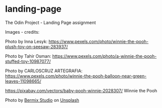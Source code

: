 # landing-page

The Odin Project - Landing Page assignment

Images - credits:

Photo by Inna Lesyk: https://www.pexels.com/photo/winnie-the-pooh-plush-toy-on-seesaw-283937/

Photo by Tahir Osman: https://www.pexels.com/photo/a-winnie-the-pooh-stuffed-toy-10987077/

Photo by CARLOSCRUZ ARTEGRAFIA: https://www.pexels.com/photo/winnie-the-pooh-balloon-near-green-leaves-11098665/

https://pixabay.com/vectors/baby-pooh-winnie-2028307/ Winnie the Pooh

Photo by <a href="https://unsplash.com/@bermixstudio?utm_content=creditCopyText&utm_medium=referral&utm_source=unsplash">Bermix Studio</a> on <a href="https://unsplash.com/photos/a-jar-of-honey-sitting-on-top-of-a-table-KXpWrHwU4hA?utm_content=creditCopyText&utm_medium=referral&utm_source=unsplash">Unsplash</a>
